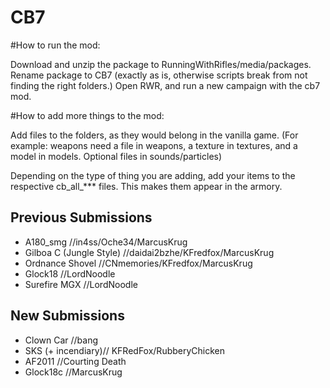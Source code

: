 ﻿# CB7

#How to run the mod:

Download and unzip the package to RunningWithRifles/media/packages.
Rename package to CB7 (exactly as is, otherwise scripts break from not finding the right folders.)
Open RWR, and run a new campaign with the cb7 mod.


#How to add more things to the mod:

Add files to the folders, as they would belong in the vanilla game. (For example: weapons need a file in weapons, a texture in textures, and a model in models. Optional files in sounds/particles)

Depending on the type of thing you are adding, add your items to the respective cb_all_*** files.
  This makes them appear in the armory.


## Previous Submissions
* A180_smg //in4ss/Oche34/MarcusKrug
* Gilboa C (Jungle Style) //daidai2bzhe/KFredfox/MarcusKrug
* Ordnance Shovel //CNmemories/KFredfox/MarcusKrug
* Glock18 //LordNoodle
* Surefire MGX //LordNoodle

## New Submissions
* Clown Car //bang
* SKS (+ incendiary)// KFRedFox/RubberyChicken
* AF2011 //Courting Death
* Glock18c //MarcusKrug

